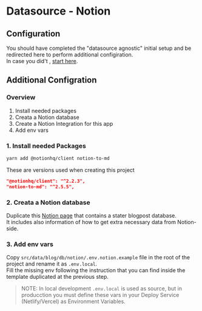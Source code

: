 # Datasource - Notion

## Configuration

You should have completed the "datasource agnostic" initial setup and be redirected here to perform additional configiration.  
In case you did't , [start here](../../../../../README.md).

## Additional Configration

### Overview

1. Install needed packages
2. Creata a Notion database
3. Create a Notion Integration for this app
4. Add env vars

### 1. Install needed Packages

```bash
yarn add @notionhq/client notion-to-md
```

These are versions used when creating this project

```json
"@notionhq/client": "^2.2.3",
"notion-to-md": "^2.5.5",
```

### 2. Creata a Notion database

Duplicate this [Notion page](https://elastic-cymbal-9af.notion.site/starter-next-blog-DEMO-NOTION-DATABASE-e70f32d503614367a9f714854dc898aa) that contains a stater blogpost database.  
It includes also information of how to get extra necessary data from Notion-side.

### 3. Add env vars

Copy `src/data/blog/db/notion/.env.notion.example` file in the root of the project and rename it as `.env.local`.  
Fill the missing env following the instruction that you can find inside the template duplicated at the previous step.

> NOTE: 
> In local development `.env.local` is used as source, but in producction you must define these vars in your Deploy Service (Netlify/Vercel) as Environment Variables.
